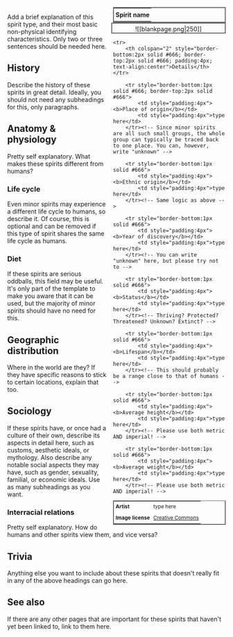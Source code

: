 <div style="float:right; clear:right; width:260px; margin:0 0 0 14; border-collapse:collapse">
  <table style="float:right; clear:right; width:260px; margin:0 0 0 14; border:2px solid #666; line-height:1.5; border-collapse:collapse; font-size:smaller">
	<tr>
		<th colspan="2" style="border-bottom:2px solid #666; font-size:larger; padding:4px; text-align:center">Spirit name</th>
	</tr></table>
  </div>

  <span align="center" style="float:right; clear:right; width:260px; margin:0 0 0 14; padding:4 0 0 0; border:2px solid #666; border-collapse:collapse">![[blankpage.png|250]]</span>

  <!-- If you have one or two more images, you can duplicate this block for them. Any more than that should be included somewhere else though. Remember, this block is indented with TWO spaces, NOT four and NOT a tab. -->
  
  <!-- Markdown and wikilinks don't work inside most html, and Obsidian also doesn't support relative file paths in html format, so this block is a separate <span> element to allow for a relative path wikilink to the image. If you want to insert a clickable link inside html anywhere other than within a <span> element, you need to use the html method instead of markdown. (<a href="url">text</a>) -->

  <!-- If you don't have an image at all and don't plan to add one to this page, you can delete the entire <span> element, the </div> and </table> tags above it, and the <table style =...> line below. -->

  <div style="float:right; clear:right; width:260px; margin:0 0 0 14; border-collapse:collapse">
    <table style="float:right; clear:right; width:260px; margin:0 0 7 14; border:2px solid #666; border-top:1px solid #666; line-height:1.5; border-collapse:collapse; font-size:smaller">
			<!-- Line breaks are supported in these blocks by using the <br> tag -->
			<tr><!-- Change this as needed for other credits, or remove this block -->
				<td style="padding:4px"><b>Artist</b></td>
				<td style="padding:4px">type here</td>
			</tr>
			<tr><!-- If no license disclosure is needed, you can remove this block -->
				<td style="padding:4px"><b>Image license</b></td>
				<td style="padding:4px"><a href="https://creativecommons.org/">Creative Commons</a></td>
			</tr><!-- This example is a clickable link. Please use this method! -->
	
	<tr>
		<th colspan="2" style="border-bottom:2px solid #666; border-top:2px solid #666; padding:4px; text-align:center">Details</th>
	</tr>
	
		<tr style="border-bottom:1px solid #666; border-top:2px solid #666">
			<td style="padding:4px"><b>Place of origin</b></td>
			<td style="padding:4px">type here</td>
		</tr><!-- Since minor spirits are all such small groups, the whole group can typically be traced back to one place. You can, however, write "unknown" -->
	
		<tr style="border-bottom:1px solid #666">
			<td style="padding:4px"><b>Ethnic origin</b></td>
			<td style="padding:4px">type here</td>
		</tr><!-- Same logic as above -->
	
		<tr style="border-bottom:1px solid #666">
			<td style="padding:4px"><b>Year of discovery</b></td>
			<td style="padding:4px">type here</td>
		</tr><!-- You can write "unknown" here, but please try not to -->
	
		<tr style="border-bottom:1px solid #666">
			<td style="padding:4px"><b>Status</b></td>
			<td style="padding:4px">type here</td>
		</tr><!-- Thriving? Protected? Threatened? Unknown? Extinct? -->
	
		<tr style="border-bottom:1px solid #666">
			<td style="padding:4px"><b>Lifespan</b></td>
			<td style="padding:4px">type here</td>
		</tr><!-- This should probably be a range close to that of humans -->
	
		<tr style="border-bottom:1px solid #666">
			<td style="padding:4px"><b>Average height</b></td>
			<td style="padding:4px">type here</td>
		</tr><!-- Please use both metric AND imperial! -->
		
		<tr style="border-bottom:1px solid #666">
			<td style="padding:4px"><b>Average weight</b></td>
			<td style="padding:4px">type here</td>
		</tr><!-- Please use both metric AND imperial! -->
		
  </table>
</div>

<!-- If you want more stuff on the side beneath the info box, put it here. Use the following html tag:
<span style="float:right; clear:right; width:260px; margin:14 0 7 14;"></span>
 This will keep it in line with the info box.-->

Add a brief explanation of this spirit type, and their most basic non-physical identifying characteristics. Only two or three sentences should be needed here.

## History

Describe the history of these spirits in great detail. Ideally, you should not need any subheadings for this, only paragraphs.

## Anatomy & physiology

Pretty self explanatory. What makes these spirits different from humans?

### Life cycle

Even minor spirits may experience a different life cycle to humans, so describe it. Of course, this is optional and can be removed if this type of spirit shares the same life cycle as humans.

### Diet

If these spirits are serious oddballs, this field may be useful. It's only part of the template to make you aware that it can be used, but the majority of minor spirits should have no need for this.

## Geographic distribution

Where in the world are they? If they have specific reasons to stick to certain locations, explain that too.

## Sociology

If these spirits have, or once had a culture of their own, describe its aspects in detail here, such as customs, aesthetic ideals, or mythology. Also describe any notable social aspects they may have, such as gender, sexuality, familial, or economic ideals. Use as many subheadings as you want.

### Interracial relations

Pretty self explanatory. How do humans and other spirits view them, and vice versa?

## Trivia

Anything else you want to include about these spirits that doesn't really fit in any of the above headings can go here.

## See also

If there are any other pages that are important for these spirits that haven't yet been linked to, link to them here.